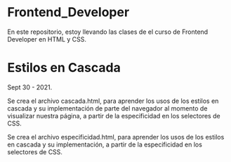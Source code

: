 # Frontend_Developer
En este repositorio, estoy llevando las clases de el curso de Frontend Developer en HTML y CSS.

# Estilos en Cascada

Sept 30 - 2021.

Se crea el archivo cascada.html, para aprender los usos de los estilos en cascada y su implementación de parte del navegador al momento de visualizar nuestra página, a partir de la especificidad en los selectores de CSS.

Se crea el archivo especificidad.html, para aprender los usos de los estilos en cascada y su implementación, a partir de la especificidad en los selectores de CSS.
